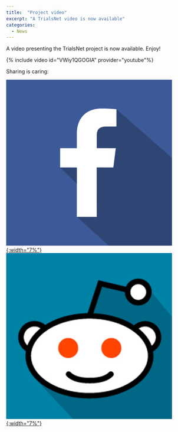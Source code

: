 ```yaml
---
title:  "Project video"
excerpt: "A TrialsNet video is now available"
categories: 
  - News
---
```


A video presenting the TrialsNet project is now available. Enjoy!

{% include video id="VWiy1QGOGIA" provider="youtube"%}

Sharing is caring:

[![Facebook](/assets/images/icons/facebook.jpg){:width="7%"}](https://www.facebook.com/sharer.php?u=https://trialsnet.eu/news/project-video/) [![Reddit](/assets/images/icons/reddit.jpg){:width="7%"}](https://reddit.com/submit?url=https://trialsnet.eu/news/project-video/&title=TrialsNet)
